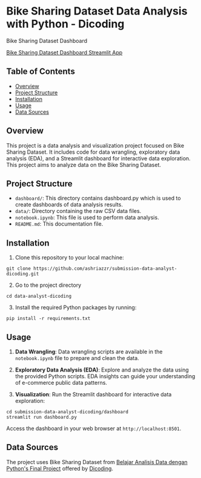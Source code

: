 # Bike Sharing Dataset Data Analysis with Python - Dicoding

Bike Sharing Dataset Dashboard

[Bike Sharing Dataset Dashboard Streamlit App](https://submission-data-analyst-dicoding-y2xyvrvw3zucy3wb8dzn6x.streamlit.app/)

## Table of Contents

- [Overview](#overview)
- [Project Structure](#project-structure)
- [Installation](#installation)
- [Usage](#usage)
- [Data Sources](#data-sources)

## Overview

This project is a data analysis and visualization project focused on Bike Sharing Dataset. It includes code for data wrangling, exploratory data analysis (EDA), and a Streamlit dashboard for interactive data exploration. This project aims to analyze data on the Bike Sharing Dataset.

## Project Structure

- `dashboard/`: This directory contains dashboard.py which is used to create dashboards of data analysis results.
- `data/`: Directory containing the raw CSV data files.
- `notebook.ipynb`: This file is used to perform data analysis.
- `README.md`: This documentation file.

## Installation

1. Clone this repository to your local machine:

```
git clone https://github.com/ashriazzr/submission-data-analyst-dicoding.git
```

2. Go to the project directory

```
cd data-analyst-dicoding
```

3. Install the required Python packages by running:

```
pip install -r requirements.txt
```

## Usage

1. **Data Wrangling**: Data wrangling scripts are available in the `notebook.ipynb` file to prepare and clean the data.

2. **Exploratory Data Analysis (EDA)**: Explore and analyze the data using the provided Python scripts. EDA insights can guide your understanding of e-commerce public data patterns.

3. **Visualization**: Run the Streamlit dashboard for interactive data exploration:

```
cd submission-data-analyst-dicoding/dashboard
streamlit run dashboard.py
```

Access the dashboard in your web browser at `http://localhost:8501`.

## Data Sources

The project uses Bike Sharing Dataset from [Belajar Analisis Data dengan Python's Final Project](https://drive.google.com/file/d/1RaBmV6Q6FYWU4HWZs80Suqd7KQC34diQ/view?usp=sharing) offered by [Dicoding](https://www.dicoding.com/).
